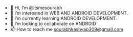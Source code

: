 - 👋 Hi, I’m @itsmesourabh
- 👀 I’m interested in WEB AND ANDROID DEVELOPMENT.
- 🌱 I’m currently learning ANDROID DEVELOPMENT.
- 💞️ I’m looking to collaborate on ANDROID
- 📫 How to reach me sourabhkashyap309@gmail.com

<!---
itsmesourabh/itsmesourabh is a ✨ special ✨ repository because its `README.md` (this file) appears on your GitHub profile.
You can click the Preview link to take a look at your changes.
--->
